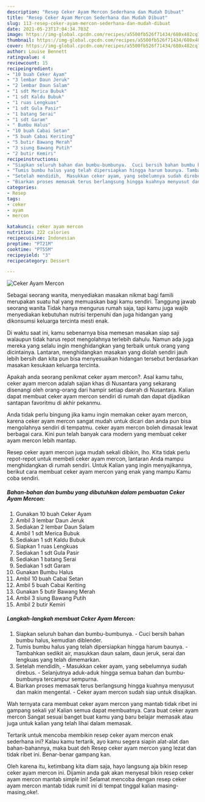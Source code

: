 ```yaml
---
description: "Resep Ceker Ayam Mercon Sederhana dan Mudah Dibuat"
title: "Resep Ceker Ayam Mercon Sederhana dan Mudah Dibuat"
slug: 113-resep-ceker-ayam-mercon-sederhana-dan-mudah-dibuat
date: 2021-05-23T17:04:34.703Z
image: https://img-global.cpcdn.com/recipes/a5500fb526f71434/680x482cq70/ceker-ayam-mercon-foto-resep-utama.jpg
thumbnail: https://img-global.cpcdn.com/recipes/a5500fb526f71434/680x482cq70/ceker-ayam-mercon-foto-resep-utama.jpg
cover: https://img-global.cpcdn.com/recipes/a5500fb526f71434/680x482cq70/ceker-ayam-mercon-foto-resep-utama.jpg
author: Louise Bennett
ratingvalue: 4
reviewcount: 15
recipeingredient:
- "10 buah Ceker Ayam"
- "3 lembar Daun Jeruk"
- "2 lembar Daun Salam"
- "1 sdt Merica Bubuk"
- "1 sdt Kaldu Bubuk"
- "1 ruas Lengkuas"
- "1 sdt Gula Pasir"
- "1 batang Serai"
- "1 sdt Garam"
- " Bumbu Halus"
- "10 buah Cabai Setan"
- "5 buah Cabai Keriting"
- "5 butir Bawang Merah"
- "3 siung Bawang Putih"
- "2 butir Kemiri"
recipeinstructions:
- "Siapkan seluruh bahan dan bumbu-bumbunya.  Cuci bersih bahan bumbu halus, kemudian diblender."
- "Tumis bumbu halus yang telah dipersiapkan hingga harum baunya. Tambahkan sedikit air, masukkan daun salam, daun jeruk, serai dan lengkuas yang telah dimemarkan."
- "Setelah mendidih,  Masukkan ceker ayam, yang sebelumnya sudah direbus. Selanjutnya aduk-aduk hingga semua bahan dan bumbu-bumbunya tercampur sempurna."
- "Biarkan proses memasak terus berlangsung hingga kuahnya menyusut dan makin mengental.  Ceker ayam mercon sudah siap untuk disajikan."
categories:
- Resep
tags:
- ceker
- ayam
- mercon

katakunci: ceker ayam mercon 
nutrition: 222 calories
recipecuisine: Indonesian
preptime: "PT21M"
cooktime: "PT55M"
recipeyield: "3"
recipecategory: Dessert

---
```



![Ceker Ayam Mercon](https://img-global.cpcdn.com/recipes/a5500fb526f71434/680x482cq70/ceker-ayam-mercon-foto-resep-utama.jpg)

Sebagai seorang wanita, menyediakan masakan nikmat bagi famili merupakan suatu hal yang memuaskan bagi kamu sendiri. Tanggung jawab seorang  wanita Tidak hanya mengurus rumah saja, tapi kamu juga wajib menyediakan kebutuhan nutrisi terpenuhi dan juga hidangan yang dikonsumsi keluarga tercinta mesti enak.

Di waktu  saat ini, kamu sebenarnya bisa memesan masakan siap saji walaupun tidak harus repot mengolahnya terlebih dahulu. Namun ada juga mereka yang selalu ingin menghidangkan yang terbaik untuk orang yang dicintainya. Lantaran, menghidangkan masakan yang diolah sendiri jauh lebih bersih dan kita pun bisa menyesuaikan hidangan tersebut berdasarkan masakan kesukaan keluarga tercinta. 



Apakah anda seorang penikmat ceker ayam mercon?. Asal kamu tahu, ceker ayam mercon adalah sajian khas di Nusantara yang sekarang disenangi oleh orang-orang dari hampir setiap daerah di Nusantara. Kalian dapat membuat ceker ayam mercon sendiri di rumah dan dapat dijadikan santapan favoritmu di akhir pekanmu.

Anda tidak perlu bingung jika kamu ingin memakan ceker ayam mercon, karena ceker ayam mercon sangat mudah untuk dicari dan anda pun bisa mengolahnya sendiri di tempatmu. ceker ayam mercon boleh dimasak lewat berbagai cara. Kini pun telah banyak cara modern yang membuat ceker ayam mercon lebih mantap.

Resep ceker ayam mercon juga mudah sekali dibikin, lho. Kita tidak perlu repot-repot untuk membeli ceker ayam mercon, lantaran Anda mampu menghidangkan di rumah sendiri. Untuk Kalian yang ingin menyajikannya, berikut cara membuat ceker ayam mercon yang enak yang mampu Kamu coba sendiri.

<!--inarticleads1-->

##### Bahan-bahan dan bumbu yang dibutuhkan dalam pembuatan Ceker Ayam Mercon:

1. Gunakan 10 buah Ceker Ayam
1. Ambil 3 lembar Daun Jeruk
1. Sediakan 2 lembar Daun Salam
1. Ambil 1 sdt Merica Bubuk
1. Sediakan 1 sdt Kaldu Bubuk
1. Siapkan 1 ruas Lengkuas
1. Sediakan 1 sdt Gula Pasir
1. Sediakan 1 batang Serai
1. Sediakan 1 sdt Garam
1. Gunakan  Bumbu Halus
1. Ambil 10 buah Cabai Setan
1. Ambil 5 buah Cabai Keriting
1. Gunakan 5 butir Bawang Merah
1. Ambil 3 siung Bawang Putih
1. Ambil 2 butir Kemiri




<!--inarticleads2-->

##### Langkah-langkah membuat Ceker Ayam Mercon:

1. Siapkan seluruh bahan dan bumbu-bumbunya.  - Cuci bersih bahan bumbu halus, kemudian diblender.
1. Tumis bumbu halus yang telah dipersiapkan hingga harum baunya. - Tambahkan sedikit air, masukkan daun salam, daun jeruk, serai dan lengkuas yang telah dimemarkan.
1. Setelah mendidih,  - Masukkan ceker ayam, yang sebelumnya sudah direbus. - Selanjutnya aduk-aduk hingga semua bahan dan bumbu-bumbunya tercampur sempurna.
1. Biarkan proses memasak terus berlangsung hingga kuahnya menyusut dan makin mengental.  - Ceker ayam mercon sudah siap untuk disajikan.




Wah ternyata cara membuat ceker ayam mercon yang mantab tidak ribet ini gampang sekali ya! Kalian semua dapat membuatnya. Cara buat ceker ayam mercon Sangat sesuai banget buat kamu yang baru belajar memasak atau juga untuk kalian yang telah lihai dalam memasak.

Tertarik untuk mencoba membikin resep ceker ayam mercon enak sederhana ini? Kalau kamu tertarik, ayo kamu segera siapin alat-alat dan bahan-bahannya, maka buat deh Resep ceker ayam mercon yang lezat dan tidak ribet ini. Benar-benar gampang kan. 

Oleh karena itu, ketimbang kita diam saja, hayo langsung aja bikin resep ceker ayam mercon ini. Dijamin anda gak akan menyesal bikin resep ceker ayam mercon mantab simple ini! Selamat mencoba dengan resep ceker ayam mercon mantab tidak rumit ini di tempat tinggal kalian masing-masing,oke!.

